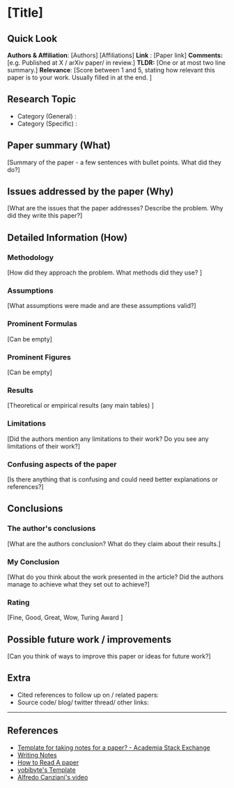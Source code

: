 # [Title]
## Quick Look

**Authors & Affiliation**: [Authors] [Affiliations]
**Link** : [Paper link]
**Comments:**  [e.g. Published at X / arXiv paper/ in review.]
**TLDR:** [One or at most two line summary.] 
**Relevance**: [Score between 1 and 5, stating how relevant this paper is to your work. Usually filled in at the end. ]

## Research Topic
- Category (General) :
- Category (Specific) :
## Paper summary (What)
[Summary of the paper - a few sentences with bullet points. What did they do?]

## Issues addressed by the paper (Why)
[What are the issues that the paper addresses? Describe the problem. Why did they write this paper?]

## Detailed Information (How)

### Methodology

[How did they approach the problem. What methods did they use? ]

### Assumptions
[What assumptions were made and are these assumptions valid?]

### Prominent Formulas

[Can be empty]

### Prominent Figures
[Can be empty]
### Results
[Theoretical or empirical results (any main tables) ]

### Limitations
[Did the authors mention any limitations to their work? Do you see any limitations of their work?]
### Confusing aspects of the paper
[Is there anything that is confusing and could need better explanations or references?]
## Conclusions
### The author's conclusions
[What are the authors conclusion? What do they claim about their results.]

### My Conclusion
[What do you think about the work presented in the article? Did the authors manage to achieve what they set out to achieve?]

### Rating

[Fine, Good, Great, Wow, Turing Award ]

## Possible future work / improvements

[Can you think of ways to improve this paper or ideas for future work?]

## Extra
- Cited references to follow up on / related papers:
- Source code/ blog/ twitter thread/ other links:
---
## References
- [Template for taking notes for a paper? - Academia Stack Exchange](https://academia.stackexchange.com/questions/17113/template-for-taking-notes-for-a-paper)
- [Writing Notes](https://www.owlnet.rice.edu/~cainproj/writingtips/notes2.pdf)
- [How to Read A paper](https://web.stanford.edu/class/ee384m/Handouts/HowtoReadPaper.pdf)
- [yobibyte's Template](https://twitter.com/y0b1byte/status/1364841802839302144?s=20)
- [Alfredo Canziani's video](https://youtu.be/5KSGNomPJTE?t=36)
